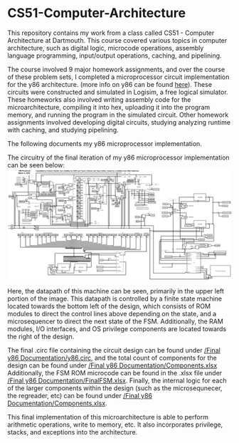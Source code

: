 # CS51-Computer-Architecture


This repository contains my work from a class called CS51 - Computer Architecture at Dartmouth. This course covered various topics in computer architecture, such as digital logic, microcode operations, assembly language programming, input/output operations, caching, and pipelining.

The course involved 9 major homework assignments, and over the course of these problem sets, I completed a microprocessor circuit implementation for the y86 architecture. (more info on y86 can be found [here](https://y86tutoring.wordpress.com/y86-ia/)). These circuits were constructed and simulated in Logisim, a free logical simulator. These homeworks also involved writing assembly code for the microarchitecture, compiling it into hex, uploading it into the program memory, and running the program in the simulated circuit.
Other homework assignments involved developing digital circuits, studying analyzing runtime with caching, and studying pipelining.

The following documents my y86 microprocessor implementation.

The circuitry of the final iteration of my y86 microprocessor implementation can be seen below:
![](Final%20y86%20Documentation/dpath.png)

Here, the datapath of this machine can be seen, primarily in the upper left portion of the image. This datapath is controlled by a finite state machine located towards the bottom left of the design, which consists of ROM modules to direct the control lines above depending on the state, and a microsequencer to direct the next state of the FSM. Additionally, the RAM modules, I/O interfaces, and OS privilege components are located towards the right of the design.

 The final .circ file containing the circuit design can be found under [/Final y86 Documentation/y86.circ](Final%20y86%20Documentation/y86.circ), and the total count of components for the design can be found under [/Final y86 Documentation/Components.xlsx](Final%20y86%20Documentation/Components.xlsx) Additionally, the FSM ROM microcode can be found in the .xlsx file under [/Final y86 Documentation/FinalFSM.xlsx](Final%20y86%20Documentation/FinalFSM.xlsx). Finally, the internal logic for each of the larger components within the design (such as the microsequnecer, the regreader, etc) can be found under [/Final y86 Documentation/Components.xlsx](Final%20y86%20Documentation).

This final implementation of this microarchitecture is able to perform arithmetic operations, write to memory, etc. It also incorporates privilege, stacks, and exceptions into the architecture.
